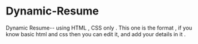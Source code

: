 # Dynamic-Resume
Dynamic Resume-- using HTML , CSS only . This one is the format , if you know basic html and css then you can edit it, and add your details in it .
